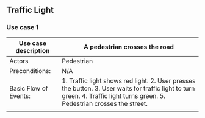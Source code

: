 ## Traffic Light

### Use case 1

|Use case description |A pedestrian crosses the road|
|---|---|
|Actors|Pedestrian|
|Preconditions:|N/A|
|Basic Flow of Events:|1. Traffic light shows red light. 2. User presses the button. 3. User waits for traffic light to turn green. 4. Traffic light turns green. 5. Pedestrian crosses the street.|
|||
